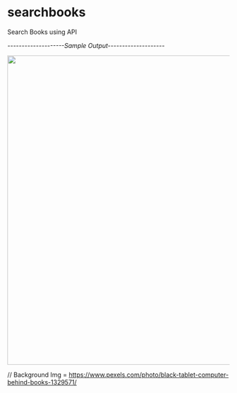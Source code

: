 # searchbooks
Search Books using API

*--------------------Sample Output--------------------*

<img src="https://user-images.githubusercontent.com/86044505/123402439-5c5ffc00-d5c5-11eb-9e60-cba9cb1134c0.png" width=700>


// Background Img = https://www.pexels.com/photo/black-tablet-computer-behind-books-1329571/
